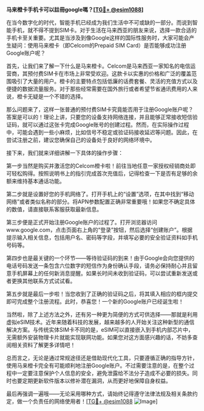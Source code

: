 **马来橙卡手机卡可以註冊google嗎？[[TG💪+ @esim1088](https://t.me/s/esim1088)]**

在当今数字化的时代，智能手机已经成为我们生活中不可或缺的一部分。而说到智能手机，就不得不提到SIM卡。对于生活在马来西亚的朋友来说，选择一款合适的手机卡至关重要。尤其是当涉及到像Google这样的国际性服务时，大家可能会产生疑问：使用马来橙卡（即Celcom的Prepaid SIM Card）是否能够成功注册Google账户呢？

首先，让我们来了解一下什么是马来橙卡。Celcom是马来西亚一家知名的电信运营商，其预付费SIM卡在市场上非常受欢迎。这款卡以实惠的价格和广泛的覆盖范围吸引了大量的用户。橙卡的主要特点包括低廉的话费套餐、灵活的充值方式以及便捷的数据流量服务。对于那些经常需要在国外旅行或者希望节省通讯费用的人来说，橙卡无疑是一个不错的选择。

那么问题来了，这样一张普通的预付费SIM卡究竟能否用于注册Google账户呢？答案是可以的！理论上讲，只要您的设备支持网络连接，并且能够正常接收短信验证码，就可以通过这张卡完成Google账号的创建过程。然而，在实际操作过程中，可能会遇到一些小麻烦，比如信号不稳定或验证码接收延迟等问题。因此，在尝试注册之前，建议您确保自己的设备处于良好的网络环境中。

接下来，我们就来详细讲解一下具体的操作步骤：

第一步当然是购买并激活您的Celcom橙卡啦！前往当地任意一家授权经销商处即可轻松购得。按照说明书上的指引完成首次充值后，记得检查一下是否有足够的余额来维持基本通话功能。

第二步就是设置好您的手机网络了。打开手机上的“设置”选项，在其中找到“移动网络”或者类似名称的部分。将APN参数配置正确非常重要哦！如果您不确定具体的数值，请直接联系客服获取最新信息。

第三步便是正式开始注册Google账户的过程了。打开浏览器访问www.google.com，点击页面右上角的“登录”按钮，然后选择“创建账户”。根据提示输入相关信息，包括用户名、密码等字段，并填写必要的安全验证资料如手机号码等。

第四步也是最关键的一个环节——等待验证码的到来！由于Google会向您提供的电话号码发送一条包含六位数字的短信作为身份确认手段，请务必保持耐心并且留意手机屏幕上的任何新消息提醒。如果长时间未收到验证码，可以尝试重新发送或者更换其他联系方式试试看。

第五步就是最后一步啦！当您收到了正确的验证码之后，将其填入相应的框内提交即可完成整个注册流程。此时，恭喜您！一个新的Google账户已经诞生啦！

当然啦，除了上述方法之外，还有另一种更为简便的方式可供选择——那就是利用虚拟eSIM技术。近年来随着科技的发展，越来越多的人开始关注这种新型的通信解决方案。与传统实体SIM卡不同的是，eSIM可以直接嵌入到手机内部芯片中，无需额外安装物理卡片就能实现联网功能。如果您对这方面感兴趣的话，不妨多查阅相关资料了解更多详情吧！

总而言之，无论是通过常规途径还是借助现代化工具，只要遵循正确的指导方针，使用马来橙卡完全有可能顺利地注册Google账户。不过需要注意的是，在整个过程中一定要注意保护个人信息的安全，避免泄露给不法分子造成不必要的损失。同时也要定期更新软件版本以修补潜在漏洞，从而更好地保障自身权益。

最后再强调一遍哦——无论采用哪种方式，请始终记得遵守法律法规及相关条款约定，做一个负责任的网络使用者！[[TG💪+ @esim1088](https://t.me/s/esim1088) ![Image](https://i.postimg.cc/4NQfJmqS/Snipaste-2025-05-13-00-14-12.png)]